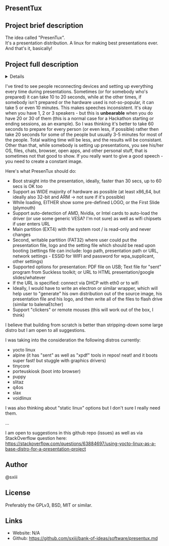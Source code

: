 ## PresentTux

## Project brief description
The idea called "PresenTux". <br>
It's a presentation distribution. A linux for making best presentations ever. <br>
And that's it, basically! <br>

## Project full description
<summary><details>Here's long story, if you like to understand the idea in full (feel free to skip it as well):</details>

I've tired to see people reconnecting devices and setting up everything every time during presentations.
Sometimes (or for somebody who's prepared) it can take 10 to 20 seconds, while at the other times, if somebody isn't prepared or the hardware used is not-so-popular, it can take 5 or even 10 minutes.
This makes speeches inconsistent. It's okay when you have 1, 2 or 3 speakers - but this is **unbearable** when you do have 20 or 30 of them (this is a normal case for a Hackathon starting or ending sessions, as an example).
So I was thinking it's better to take 60 seconds to prepare for every person (or even less, if possible) rather then take 20 seconds for some of the people but usually 3-5 minutes for most of the people. Total waiting time will be less, and the results will be consistant.
Other than that, while somebody is setting up presentations, you see his/her OS, files, chats, browser, open apps, and other personal stuff, that is sometimes not that good to show.
If you really want to give a good speech - you need to create a constant image.
</summary>

Here's what PresenTux should do:
* Boot straight into the presentation, ideally, faster than 30 secs, up to 60 secs is OK too
* Support as WIDE majority of hardware as possible (at least x86_64, but ideally also 32-bit and ARM -> not sure if it's possible)
* While loading, EITHER show some pre-defined LOGO, or the First Slide (plymouth)
* Support auto-detection of AMD, Nvidia, or Intel cards to auto-load the driver (or use some generic VESA? I'm not sure) as well as wifi chipsets if user enters URL
* Main partition (EXT4) with the system root / is read-only and never changes
* Second, writable partition (FAT32) where user could put the presentation file, logo and the setting file which should be read upon booting (settings file can include: logo path, presentation path or URL, network settings - ESSID for WIFI and password for wpa_supplicant, other settings)
* Supported options for presentation: PDF file on USB; Text file for "sent" program from Suckless toolkit; or URL to HTML presentation/google slides/whatever
* If the URL is specified: connect via DHCP with eth0 or to wifi
* Ideally, I would have to write an electron or similar wrapper, which will help user to "generate" his own distribution out of the source image, his presentation file and his logo, and then write all of the files to flash drive (similar to balenaEtcher)
* Support "clickers" or remote mouses (this will work out of the box, I think)

I believe that building from scratch is better than stripping-down some large distro but I am open to all suggestions.

I was taking into the consideration the following distros currently:
 - yocto linux
 - alpine (it has "sent" as well as "xpdf" tools in repos! neat! and it boots super fast! but stuggle with graphics drivers)
 - tinycore
 - porteuskiosk (boot into browser)
 - puppy
 - slitaz
 - q4os
 - slax
 - voidlinux

I was also thinking about "static linux" options but I don't sure I really need them.

...

I am open to suggestions in this github repo (issues) as well as via StackOverflow question here:
https://stackoverflow.com/questions/63884697/using-yocto-linux-as-a-base-distro-for-a-presentation-project

## Author
@sxiii

## License
Preferably the GPLv3, BSD, MIT or similar.

## Links
* Website: N/A
* Github: https://github.com/sxiii/bank-of-ideas/software/presentux.md
